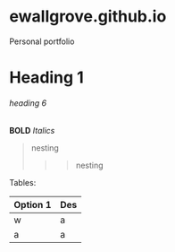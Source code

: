 # ewallgrove.github.io
Personal portfolio

# Heading 1

###### heading 6


__BOLD__
*Italics*
> nesting
>
> >> nesting
> >

Tables:

| Option 1| Des|
|---------|----|
| w       |   a|
| a       |   a|
